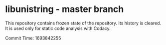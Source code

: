 # libunistring - master branch

This repository contains frozen state of the repository.
Its history is cleared. It is used only for static code
analysis with Codacy.

Commit Time: 1693842255